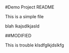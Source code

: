 #Demo Project README

This is a simple file

blah lkajsdlkjasld

##MODIFIED

This is trouble
 klsdfglkjdslkfg